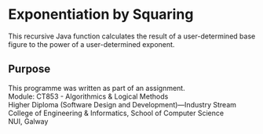 # Exponentiation by Squaring
This recursive Java function calculates the result of a user-determined base figure to the power of a user-determined exponent.

## Purpose
This programme was written as part of an assignment.<br>
Module: CT853 - Algorithmics & Logical Methods <br>
Higher Diploma (Software Design and Development)—Industry Stream <br>
College of Engineering & Informatics, School of Computer Science<br>
NUI, Galway